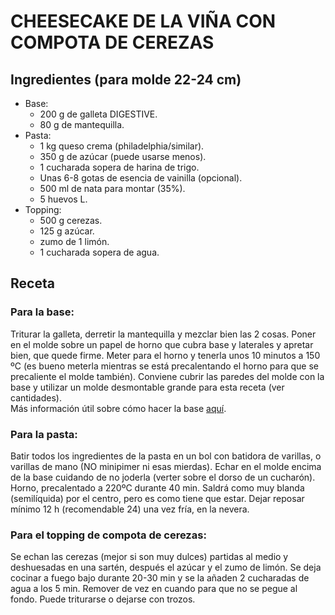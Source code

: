 # CHEESECAKE DE LA VIÑA CON COMPOTA DE CEREZAS

## Ingredientes (para molde 22-24 cm)
- Base: 
    - 200 g de galleta DIGESTIVE.
    - 80 g de mantequilla.
- Pasta: 
    - 1 kg queso crema (philadelphia/similar).
    - 350 g de azúcar (puede usarse menos).
    - 1 cucharada sopera de harina de trigo.
    - Unas 6-8 gotas de esencia de vainilla (opcional).
    - 500 ml de nata para montar (35%).
    - 5 huevos L.
- Topping: 
    - 500 g cerezas.
    - 125 g azúcar.
    - zumo de 1 limón.
    - 1 cucharada sopera de agua.

## Receta

### Para la base: 
Triturar la galleta, derretir la mantequilla y mezclar bien las 2 cosas. Poner en el molde sobre un papel de horno que cubra base y laterales y apretar bien, que quede firme. Meter para el horno y tenerla unos 10 minutos a 150 ºC (es bueno meterla mientras se está precalentando el horno para que se precaliente el molde también). Conviene cubrir las paredes del molde con la base y utilizar un molde desmontable grande para esta receta (ver cantidades). <br>
 Más información útil sobre cómo hacer la base [aquí](/tartas/RecetaCheesecakeCremosa/#para-la-base). 

### Para la pasta: 
Batir todos los ingredientes de la pasta en un bol con batidora de varillas, o varillas de mano (NO minipimer ni esas mierdas). Echar en el molde encima de la base cuidando de no joderla (verter sobre el dorso de un cucharón). Horno, precalentado a 220ºC durante 40 min. Saldrá como muy blanda (semilíquida) por el centro, pero es como tiene que estar. Dejar reposar mínimo 12 h (recomendable 24) una vez fría, en la nevera.

### Para el topping de compota de cerezas: 
Se echan las cerezas (mejor si son muy dulces) partidas al medio y deshuesadas en una sartén, después el azúcar y el zumo de limón. Se deja cocinar a fuego bajo durante 20-30 min y se la añaden 2 cucharadas de agua a los 5 min. Remover de vez en cuando para que no se pegue al fondo. Puede triturarse o dejarse con trozos.


